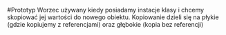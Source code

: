 #Prototyp
Worzec używany kiedy posiadamy instacje klasy i chcemy skopiować jej wartości do 
nowego obiektu. 
Kopiowanie dzieli się na płykie (gdzie kopiujemy z referencjami) oraz głębokie (kopia bez referencji)
